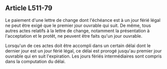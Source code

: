 Article L511-79
----
Le paiement d'une lettre de change dont l'échéance est à un jour férié légal ne
peut être exigé que le premier jour ouvrable qui suit. De même, tous autres
actes relatifs à la lettre de change, notamment la présentation à l'acceptation
et le protêt, ne peuvent être faits qu'un jour ouvrable.

Lorsqu'un de ces actes doit être accompli dans un certain délai dont le dernier
jour est un jour férié légal, ce délai est prorogé jusqu'au premier jour
ouvrable qui en suit l'expiration. Les jours fériés intermédiaires sont compris
dans la computation du délai.

